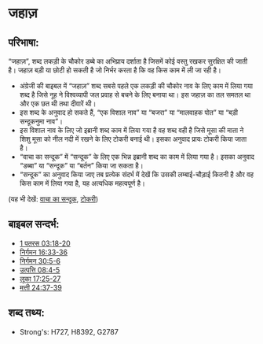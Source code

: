 # जहाज़ #

## परिभाषा: ##

“जहाज़”, शब्द लकड़ी के चौकोर डब्बे का अभिप्राय दर्शाता है जिसमें कोई वस्तु रखकर सुरक्षित की जाती है। जहाज़ बड़ी या छोटी हो सकती है जो निर्भर करता है कि वह किस काम में ली जा रही है।

* अंग्रेजी की बाइबल में “जहाज़” शब्द सबसे पहले एक लकड़ी की चौकोर नाव के लिए काम में लिया गया शब्द है जिसे नूह ने विश्वव्यापी जल प्रवाह से बचने के लिए बनाया था। इस जहाज़ का तल समतल था और एक छत थी तथा दीवारें थी।
* इस शब्द के अनुवाद हो सकते हैं, “एक विशाल नाव” या “बजरा” या “मालवाहक पोत” या “बड़ी सन्दूकनुमा नाव”।
* इस विशाल नाव के लिए जो इब्रानी शब्द काम में लिया गया है वह शब्द वही है जिसे मूसा की माता ने शिशु मूसा को नील नदी में रखने के लिए टोकरी बनाई थी। इसका अनुवाद प्रायः टोकरी किया जाता है।
* “वाचा का सन्दूक” में “सन्दूक” के लिए एक भिन्न इब्रानी शब्द का काम में लिया गया है। इसका अनुवाद “डब्बा” या “सन्दूक” या “बर्तन” किया जा सकता है।
* “सन्दूक” का अनुवाद किया जाए तब प्रत्येक संदर्भ में देखें कि उसकी लम्बाई-चौड़ाई कितनी है और वह किस काम में लिया गया है, यह अत्यधिक महत्वपूर्ण है।

(यह भी देखें: [वाचा का सन्दूक](../kt/arkofthecovenant.md), [टोकरी](../other/basket.md))

## बाइबल सन्दर्भ: ##

* [1 पतरस 03:18-20](rc://hi/tn/help/1pe/03/18)
* [निर्गमन 16:33-36](rc://hi/tn/help/exo/16/33)
* [निर्गमन 30:5-6](rc://hi/tn/help/exo/30/05)
* [उत्पत्ति 08:4-5](rc://hi/tn/help/gen/08/04)
* [लूका 17:25-27](rc://hi/tn/help/luk/17/25)
* [मत्ती 24:37-39](rc://hi/tn/help/mat/24/37)

## शब्द तथ्य: ##

* Strong's: H727, H8392, G2787
